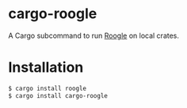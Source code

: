 # cargo-roogle
A Cargo subcommand to run [Roogle](https://github.com/hkmatsumoto/roogle) on local crates.

# Installation
```sh
$ cargo install roogle
$ cargo install cargo-roogle
```
